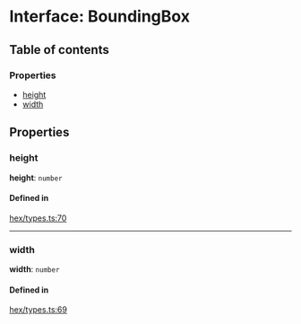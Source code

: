 # Interface: BoundingBox

## Table of contents

### Properties

- [height](BoundingBox.md#height)
- [width](BoundingBox.md#width)

## Properties

### <a id="height" name="height"></a> height

 **height**: `number`

#### Defined in

[hex/types.ts:70](https://github.com/flauwekeul/honeycomb/blob/d2d905f/src/hex/types.ts#L70)

___

### <a id="width" name="width"></a> width

 **width**: `number`

#### Defined in

[hex/types.ts:69](https://github.com/flauwekeul/honeycomb/blob/d2d905f/src/hex/types.ts#L69)
